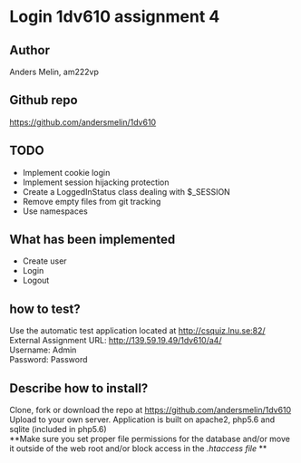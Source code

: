 # Login 1dv610 assignment 4

## Author
Anders Melin, am222vp

## Github repo
https://github.com/andersmelin/1dv610

## TODO
- Implement cookie login
- Implement session hijacking protection
- Create a LoggedInStatus class dealing with $_SESSION
- Remove empty files from git tracking
- Use namespaces

## What has been implemented
- Create user
- Login
- Logout

## how to test?
Use the automatic test application located at http://csquiz.lnu.se:82/  
External Assignment URL: http://139.59.19.49/1dv610/a4/  
Username: Admin  
Password: Password

## Describe how to install?
Clone, fork or download the repo at https://github.com/andersmelin/1dv610  
Upload to your own server.
Application is built on apache2, php5.6 and sqlite (included in php5.6)  
**Make sure you set proper file permissions for the database and/or move it outside of the web root and/or block access in the *.htaccess file* **
